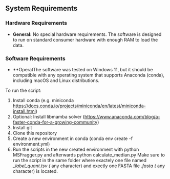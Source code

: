 ## System Requirements

### Hardware Requirements
- **General:** No special hardware requirements. The software is designed to run on standard consumer hardware with enough RAM to load the data.

### Software Requirements
- **OperatThe software was tested on Windows 11, but it should be compatible with any operating system that supports Anaconda (conda), including macOS and Linux distributions.



To run the script:
 1. Install conda (e.g. miniconda https://docs.conda.io/projects/miniconda/en/latest/miniconda-install.html)
 2. Optional: Install libmamba solver (https://www.anaconda.com/blog/a-faster-conda-for-a-growing-community)
 3. Install git
 4. Clone this repository
 5. Create a new environment in conda (conda env create -f environment.yml)
 6. Run the scripts in the new created environment with python MSFragger.py and afterwards python calculate_median.py
Make sure to run the script in the same folder where exactely one file named *_label_quant.tsv (* any character) and exectly one FASTA file *.fasta (* any character) is located.
